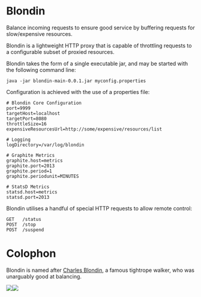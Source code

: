 Blondin
=======

Balance incoming requests to ensure good service by buffering requests for slow/expensive resources.


Blondin is a lightweight HTTP proxy that is capable of throttling requests to a configurable subset of proxied resources.  

Blondin takes the form of a single executable jar, and may be started with the following command line:

    java -jar blondin-main-0.0.1.jar myconfig.properties

Configuration is achieved with the use of a properties file:

    # Blondin Core Configuration
    port=9999
    targetHost=localhost
    targetPort=8080
    throttleSize=16
    expensiveResourcesUrl=http://some/expensive/resources/list

    # Logging
    logDirectory=/var/log/blondin

    # Graphite Metrics
    graphite.host=metrics
    graphite.port=2013
    graphite.period=1
    graphite.periodunit=MINUTES

    # StatsD Metrics
    statsd.host=metrics
    statsd.port=2013


Blondin utilises a handful of special HTTP requests to allow remote control:

    GET   /status
    POST  /stop
    POST  /suspend

Colophon
========
Blondin is named after [Charles Blondin][blondin-wiki], a famous tightrope walker, who was unarguably good at balancing.

[![][blondin-img]][blondin-wiki]![][blondinhomage-img]

[blondin-img]: http://upload.wikimedia.org/wikipedia/commons/7/7e/Charles.Blondin.jpg
[blondinhomage-img]: https://raw.github.com/youdevise/Blondin/master/blondinhomage.jpg
[blondin-wiki]: http://en.wikipedia.org/wiki/Charles_Blondin
